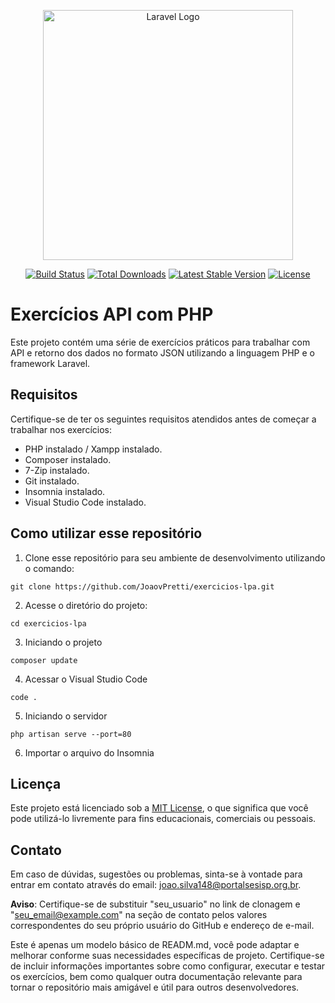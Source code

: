 <p align="center"><a href="https://laravel.com" target="_blank"><img src="https://raw.githubusercontent.com/laravel/art/master/logo-lockup/5%20SVG/2%20CMYK/1%20Full%20Color/laravel-logolockup-cmyk-red.svg" width="400" alt="Laravel Logo"></a></p>

<p align="center">
<a href="https://github.com/laravel/framework/actions"><img src="https://github.com/laravel/framework/workflows/tests/badge.svg" alt="Build Status"></a>
<a href="https://packagist.org/packages/laravel/framework"><img src="https://img.shields.io/packagist/dt/laravel/framework" alt="Total Downloads"></a>
<a href="https://packagist.org/packages/laravel/framework"><img src="https://img.shields.io/packagist/v/laravel/framework" alt="Latest Stable Version"></a>
<a href="https://packagist.org/packages/laravel/framework"><img src="https://img.shields.io/packagist/l/laravel/framework" alt="License"></a>
</p>

# Exercícios API com PHP
Este projeto contém uma série de exercícios práticos para trabalhar com API e retorno dos dados no formato JSON utilizando a linguagem PHP e o framework Laravel.

##  Requisitos
Certifique-se de ter os seguintes requisitos atendidos antes de começar a trabalhar nos exercícios:
* PHP instalado / Xampp instalado.
* Composer instalado.
* 7-Zip instalado.
* Git instalado.
* Insomnia instalado.
* Visual Studio Code instalado.

## Como utilizar esse repositório

1. Clone esse repositório para seu ambiente de desenvolvimento utilizando o comando:
```
git clone https://github.com/JoaovPretti/exercicios-lpa.git
```
2. Acesse o diretório do projeto:
```
cd exercicios-lpa
```
3. Iniciando o projeto
```
composer update
```
4. Acessar o Visual Studio Code
```
code .
```
5. Iniciando o servidor
```
php artisan serve --port=80
```
6. Importar o arquivo do Insomnia


## Licença
Este projeto está licenciado sob a [MIT License](LICENSE), o que significa que você pode utilizá-lo livremente para fins educacionais, comerciais ou pessoais.
## Contato
Em caso de dúvidas, sugestões ou problemas, sinta-se à vontade para entrar em contato através do email: joao.silva148@portalsesisp.org.br.

**Aviso**:  Certifique-se  de substituir "seu_usuario" no link de clonagem e "seu_email@example.com" na seção de contato pelos valores correspondentes do seu próprio usuário do GitHub e endereço de e-mail.

Este é apenas um modelo básico de READM.md, você pode adaptar e melhorar conforme suas necessidades específicas de projeto. Certifique-se de incluir informações importantes sobre como configurar, executar e testar os exercícios, bem como qualquer outra documentação relevante para tornar o repositório mais amigável e útil para outros desenvolvedores.
